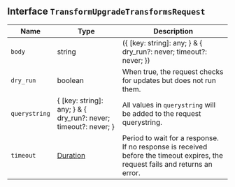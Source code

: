 ## Interface `TransformUpgradeTransformsRequest`

| Name | Type | Description |
| - | - | - |
| `body` | string | ({ [key: string]: any; } & { dry_run?: never; timeout?: never; }) | All values in `body` will be added to the request body. |
| `dry_run` | boolean | When true, the request checks for updates but does not run them. |
| `querystring` | { [key: string]: any; } & { dry_run?: never; timeout?: never; } | All values in `querystring` will be added to the request querystring. |
| `timeout` | [Duration](./Duration.md) | Period to wait for a response. If no response is received before the timeout expires, the request fails and returns an error. |
